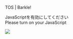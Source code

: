 TOS | Barkle!

JavaScriptを有効にしてください  
Please turn on your JavaScript

![](/static-assets/splash.png?1727096261034)